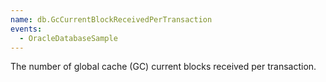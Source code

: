 ```yaml
---
name: db.GcCurrentBlockReceivedPerTransaction
events:
  - OracleDatabaseSample
---
```


The number of global cache (GC) current blocks received per transaction.